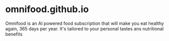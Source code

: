 # omnifood.github.io
Omnifood is an AI powered food subscription that will make you eat healthy again, 365 days per year. It's tailored to your personal tastes ans nutritional benefits
